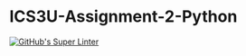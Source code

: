 # ICS3U-Assignment-2-Python

[![GitHub's Super Linter](https://github.com/sydneykuhn/ICS3U-Assignment-2-Python/workflows/GitHub's%20Super%20Linter/badge.svg)](https://github.com/sydneykuhn/ICS3U-Assignment-2-Python/actions)
